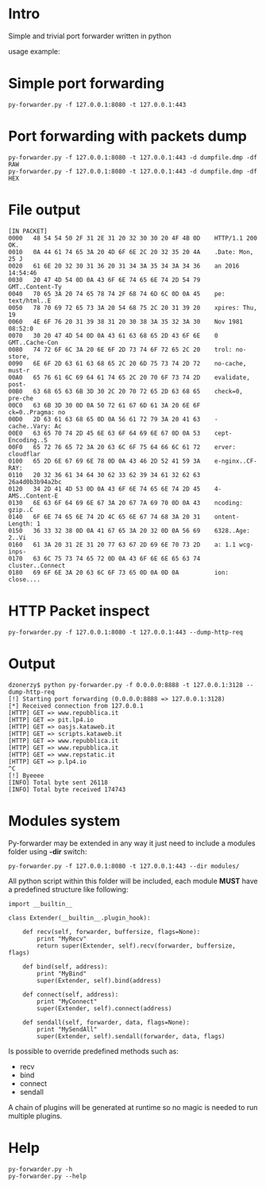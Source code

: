 # Intro
Simple and trivial port forwarder written in python

usage example:

# Simple port forwarding

    py-forwarder.py -f 127.0.0.1:8080 -t 127.0.0.1:443

# Port forwarding with packets dump

    py-forwarder.py -f 127.0.0.1:8080 -t 127.0.0.1:443 -d dumpfile.dmp -df RAW
    py-forwarder.py -f 127.0.0.1:8080 -t 127.0.0.1:443 -d dumpfile.dmp -df HEX

# File output

    [IN PACKET]
    0000   48 54 54 50 2F 31 2E 31 20 32 30 30 20 4F 4B 0D    HTTP/1.1 200 OK.
    0010   0A 44 61 74 65 3A 20 4D 6F 6E 2C 20 32 35 20 4A    .Date: Mon, 25 J
    0020   61 6E 20 32 30 31 36 20 31 34 3A 35 34 3A 34 36    an 2016 14:54:46
    0030   20 47 4D 54 0D 0A 43 6F 6E 74 65 6E 74 2D 54 79     GMT..Content-Ty
    0040   70 65 3A 20 74 65 78 74 2F 68 74 6D 6C 0D 0A 45    pe: text/html..E
    0050   78 70 69 72 65 73 3A 20 54 68 75 2C 20 31 39 20    xpires: Thu, 19
    0060   4E 6F 76 20 31 39 38 31 20 30 38 3A 35 32 3A 30    Nov 1981 08:52:0
    0070   30 20 47 4D 54 0D 0A 43 61 63 68 65 2D 43 6F 6E    0 GMT..Cache-Con
    0080   74 72 6F 6C 3A 20 6E 6F 2D 73 74 6F 72 65 2C 20    trol: no-store,
    0090   6E 6F 2D 63 61 63 68 65 2C 20 6D 75 73 74 2D 72    no-cache, must-r
    00A0   65 76 61 6C 69 64 61 74 65 2C 20 70 6F 73 74 2D    evalidate, post-
    00B0   63 68 65 63 6B 3D 30 2C 20 70 72 65 2D 63 68 65    check=0, pre-che
    00C0   63 6B 3D 30 0D 0A 50 72 61 67 6D 61 3A 20 6E 6F    ck=0..Pragma: no
    00D0   2D 63 61 63 68 65 0D 0A 56 61 72 79 3A 20 41 63    -cache..Vary: Ac
    00E0   63 65 70 74 2D 45 6E 63 6F 64 69 6E 67 0D 0A 53    cept-Encoding..S
    00F0   65 72 76 65 72 3A 20 63 6C 6F 75 64 66 6C 61 72    erver: cloudflar
    0100   65 2D 6E 67 69 6E 78 0D 0A 43 46 2D 52 41 59 3A    e-nginx..CF-RAY:
    0110   20 32 36 61 34 64 30 62 33 62 39 34 61 32 62 63     26a4d0b3b94a2bc
    0120   34 2D 41 4D 53 0D 0A 43 6F 6E 74 65 6E 74 2D 45    4-AMS..Content-E
    0130   6E 63 6F 64 69 6E 67 3A 20 67 7A 69 70 0D 0A 43    ncoding: gzip..C
    0140   6F 6E 74 65 6E 74 2D 4C 65 6E 67 74 68 3A 20 31    ontent-Length: 1
    0150   36 33 32 38 0D 0A 41 67 65 3A 20 32 0D 0A 56 69    6328..Age: 2..Vi
    0160   61 3A 20 31 2E 31 20 77 63 67 2D 69 6E 70 73 2D    a: 1.1 wcg-inps-
    0170   63 6C 75 73 74 65 72 0D 0A 43 6F 6E 6E 65 63 74    cluster..Connect
    0180   69 6F 6E 3A 20 63 6C 6F 73 65 0D 0A 0D 0A          ion: close....

# HTTP Packet inspect

    py-forwarder.py -f 127.0.0.1:8080 -t 127.0.0.1:443 --dump-http-req

# Output

    dzonerzy$ python py-forwarder.py -f 0.0.0.0:8888 -t 127.0.0.1:3128 --dump-http-req
    [!] Starting port forwarding (0.0.0.0:8888 => 127.0.0.1:3128)
    [*] Received connection from 127.0.0.1
    [HTTP] GET => www.repubblica.it
    [HTTP] GET => pit.lp4.io
    [HTTP] GET => oasjs.kataweb.it
    [HTTP] GET => scripts.kataweb.it
    [HTTP] GET => www.repubblica.it
    [HTTP] GET => www.repubblica.it
    [HTTP] GET => www.repstatic.it
    [HTTP] GET => p.lp4.io
    ^C
    [!] Byeeee
    [INFO] Total byte sent 26118
    [INFO] Total byte received 174743

# Modules system

Py-forwarder may be extended in any way it just need to include a modules folder using <b>-dir</b> switch:

    py-forwarder.py -f 127.0.0.1:8080 -t 127.0.0.1:443 --dir modules/

All python script within this folder will be included, each module <b>MUST</b> have a predefined structure like following:

    import __builtin__

    class Extender(__builtin__.plugin_hook):

        def recv(self, forwarder, buffersize, flags=None):
            print "MyRecv"
            return super(Extender, self).recv(forwarder, buffersize, flags)

        def bind(self, address):
            print "MyBind"
            super(Extender, self).bind(address)

        def connect(self, address):
            print "MyConnect"
            super(Extender, self).connect(address)

        def sendall(self, forwarder, data, flags=None):
            print "MySendAll"
            super(Extender, self).sendall(forwarder, data, flags)

Is possible to override predefined methods such as:

- recv
- bind
- connect
- sendall

A chain of plugins will be generated at runtime so no magic is needed to run multiple plugins.

# Help

    py-forwarder.py -h
    py-forwarder.py --help
